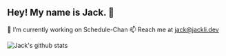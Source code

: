 ## Hey! My name is Jack. 👋

🔭 I’m currently working on Schedule-Chan
📫 Reach me at jack@jackli.dev

![Jack's github stats](https://github-readme-stats.vercel.app/api?username=jackhli&show_icons=true&theme=radical)


<!--
**jackhli/jackhli** is a ✨ _special_ ✨ repository because its `README.md` (this file) appears on your GitHub profile.

Here are some ideas to get you started:

- 🔭 I’m currently working on ...
- 🌱 I’m currently learning ...
- 👯 I’m looking to collaborate on ...
- 🤔 I’m looking for help with ...
- 💬 Ask me about ...
- 📫 How to reach me: ...
- 😄 Pronouns: ...
- ⚡ Fun fact: ...
-->
